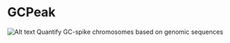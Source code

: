 # GCPeak
![Alt text](C:/Projects/GC/GCPeak/icon.png)
Quantify GC-spike chromosomes based on genomic sequences
